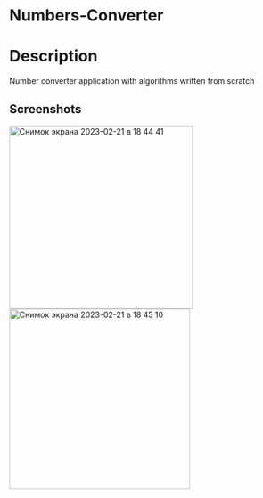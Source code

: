 # Numbers-Converter

# Description
Number converter application with algorithms written from scratch
## Screenshots
<img width="329" alt="Снимок экрана 2023-02-21 в 18 44 41" src="https://user-images.githubusercontent.com/121435424/220348760-b623acef-911a-4bac-bd25-9b651d34c455.png">
<img width="324" alt="Снимок экрана 2023-02-21 в 18 45 10" src="https://user-images.githubusercontent.com/121435424/220348773-4935a755-d2da-401e-868f-ccb41986deff.png">
